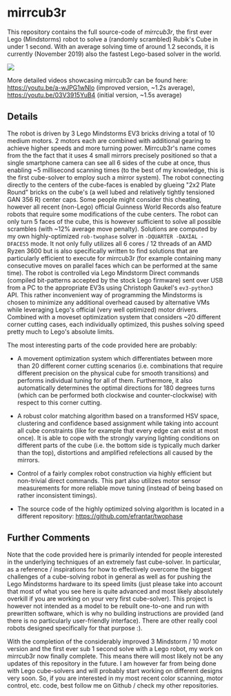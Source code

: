 mirrcub3r
=========

This repository contains the full source-code of *mirrcub3r*, the first ever Lego (Mindstorms) robot to solve a (randomly scrambled) Rubik's Cube in under 1 second. With an average solving time of around 1.2 seconds, it is currently (November 2019) also the fastest Lego-based solver in the world.

![](https://github.com/efrantar/mirrcub3r/blob/master/sub1.gif)

More detailed videos showcasing mirrcub3r can be found here: https://youtu.be/a-wJPG1wNIo (improved version, ~1.2s average), https://youtu.be/03V3915YuB4 (initial version, ~1.5s average)

## Details

The robot is driven by 3 Lego Mindstorms EV3 bricks driving a total of 10 medium motors. 2 motors each are combined with additional gearing to achieve higher speeds and more turning power. Mirrcub3r's name comes from the the fact that it uses 4 small mirrors precisely positioned so that a single smartphone camera can see all 6 sides of the cube at once, thus enabling ~5 millisecond scanning times (to the best of my knowledge, this is the first cube-solver to employ such a mirror system). The robot connecting directly to the centers of the cube-faces is enabled by glueing "2x2 Plate Round" bricks on the cube's (a well lubed and relatively tightly tensioned GAN 356 R) center caps. Some people might consider this cheating, however all recent (non-Lego) official Guinness World Records also feature robots that require some modifications of the cube centers. The robot can only turn 5 faces of the cube, this is however sufficient to solve all possible scrambles (with ~12% average move penalty). Solutions are computed by my own highly-optimized `rob-twophase` solver in `-DQUARTER -DAXIAL -DFACES5` mode. It not only fully utilizes all 6 cores / 12 threads of an AMD Ryzen 3600 but is also specifically written to find solutions that are particularly efficient to execute for mirrcub3r (for example containing many consecutive moves on parallel faces which can be performed at the same time). The robot is controlled via Lego Mindstorm Direct commands (compiled bit-patterns accepted by the stock Lego firmware) sent over USB from a PC to the appropriate EV3s using Christoph Gaukel's `ev3-python3` API. This rather inconvenient way of programming the Mindstorms is chosen to minimize any additional overhead caused by alternative VMs while leveraging Lego's official (very well optimized) motor drivers. Combined with a moveset optimization system that considers ~20 different corner cutting cases, each individually optimized, this pushes solving speed pretty much to Lego's absolute limits.

The most interesting parts of the code provided here are probably:

* A movement optimization system which differentiates between more than 20 different corner cutting scenarios (i.e. combinations that require different precision on the physical cube for smooth transitions) and performs individual tuning for all of them. Furthermore, it also automatically determines the optimal directions for 180 degrees turns (which can be performed both clockwise and counter-clockwise) with respect to this corner cutting.

* A robust color matching algorithm based on a transformed HSV space, clustering and confidence based assignment while taking into account all cube constraints (like for example that every edge can exist at most once). It is able to cope with the strongly varying lighting conditions on different parts of the cube (i.e. the bottom side is typically much darker than the top), distortions and amplified refelections all caused by the mirrors.

* Control of a fairly complex robot construction via highly efficient but non-trivial direct commands. This part also utilizes motor sensor measurements for more reliable move tuning (instead of being based on rather inconsistent timings).

* The source code of the highly optimized solving algorithm is located in a different repository: https://github.com/efrantar/twophase

## Further Comments

Note that the code provided here is primarily intended for people interested in the underlying techniques of an extremely fast cube-solver. In particular, as a reference / inspirations for how to effectively overcome the biggest challenges of a cube-solving robot in general as well as for pushing the Lego Mindstorms hardware to its speed limits (just please take into account that most of what you see here is quite advanced and most likely absolutely overkill if you are working on your very first cube-solver). This project is however not intended as a model to be rebuilt one-to-one and run with prewritten software, which is why no building instructions are provided (and there is no particularly user-friendly interface). There are other really cool robots designed specifically for that purpose :).

With the completion of the considerably improved 3 Mindstorm / 10 motor version and the first ever sub 1 second solve with a Lego robot, my work on mirrcub3r now finally complete. This means there will most likely not be any updates of this repository in the future. I am however far from being done with Lego cube-solvers and will probably start working on different designs very soon. So, if you are interested in my most recent color scanning, motor control, etc. code, best follow me on Github / check my other repositories.
